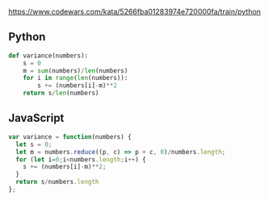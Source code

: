 https://www.codewars.com/kata/5266fba01283974e720000fa/train/python

## Python
```python
def variance(numbers):
    s = 0
    m = sum(numbers)/len(numbers)
    for i in range(len(numbers)):
        s += (numbers[i]-m)**2
    return s/len(numbers)
```

## JavaScript
```js
var variance = function(numbers) {
  let s = 0;
  let m = numbers.reduce((p, c) => p + c, 0)/numbers.length;
  for (let i=0;i<numbers.length;i++) {
    s += (numbers[i]-m)**2;
  }
  return s/numbers.length
};
```